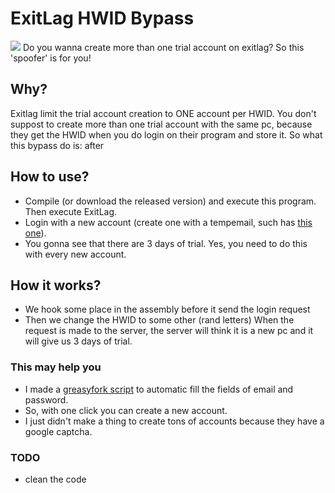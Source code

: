 # ExitLag HWID Bypass
<img src="https://www.exitlag.com/img/exitlag.png">
Do you wanna create more than one trial account on exitlag? So this 'spoofer' is for you!

## Why? 

Exitlag limit the trial account creation to ONE account per HWID. You don't suppost to create more than one trial account with the same pc, because they get the HWID when you do login on their program and store it.
So what this bypass do is: after 

## How to use?
- Compile (or download the released version) and execute this program. Then execute ExitLag.
- Login with a new account (create one with a tempemail, such has <a href="https://www.developermail.com/mail/">this one</a>).
- You gonna see that there are 3 days of trial.
Yes, you need to do this with every new account.
    
## How it works?
  - We hook some place in the assembly before it send the login request
  - Then we change the HWID to some other (rand letters)
  When the request is made to the server, the server will think it is a new pc and it will give us 3 days of trial.		

### This may help you

 - I made a <a href="https://greasyfork.org/pt-BR/scripts/420383-automatic-create-account-exitlag">greasyfork script</a> to automatic fill the fields of email and password. 
 - So, with one click you can create a new account.
 - I just didn't make a thing to create tons of accounts because they have a google captcha.


### TODO
 - clean the code
